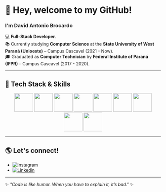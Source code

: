 # 👋 Hey, welcome to my GitHub!

### I'm **David Antonio Brocardo**  
💻 **Full-Stack Developer**.  
📚 Currently studying **Computer Science** at the **State University of West Paraná (Unioeste)** – Campus Cascavel (2021 - Now).  
🎓 Graduated as **Computer Technician** by **Federal Institute of Paraná (IFPR)** – Campus Cascavel (2017 - 2020).  

---

## 🚀 Tech Stack & Skills  

<div align="center">

<img src="https://cdn.jsdelivr.net/gh/devicons/devicon/icons/java/java-original.svg" width="60"/>  
<img src="https://cdn.jsdelivr.net/gh/devicons/devicon/icons/python/python-original.svg" width="60"/>  
<img src="https://cdn.jsdelivr.net/gh/devicons/devicon/icons/c/c-original.svg" width="60"/>  
<img src="https://cdn.jsdelivr.net/gh/devicons/devicon/icons/cplusplus/cplusplus-original.svg" width="60"/>  
<img src="https://cdn.jsdelivr.net/gh/devicons/devicon/icons/mysql/mysql-original-wordmark.svg" width="60"/>  
<img src="https://cdn.jsdelivr.net/gh/devicons/devicon/icons/postgresql/postgresql-original.svg" width="60"/>  
<img src="https://cdn.jsdelivr.net/gh/devicons/devicon/icons/git/git-original.svg" width="60"/>  
<img src="https://cdn.jsdelivr.net/gh/devicons/devicon/icons/javascript/javascript-original.svg" width="60"/>  
<img src="https://cdn.jsdelivr.net/gh/devicons/devicon/icons/nodejs/nodejs-original.svg" width="60"/>  

</div>

---

## 🌎 Let's connect!  

- [![Instagram](https://img.shields.io/badge/Instagram-E4405F?style=for-the-badge&logo=instagram&logoColor=white)](https://www.instagram.com/brocardo_david/)  
- [![Linkedin](https://img.shields.io/badge/LinkedIn-0077B5?style=for-the-badge&logo=linkedin&logoColor=white)](https://www.linkedin.com/in/david-antonio-brocardo-8712bb1b6/)  

---

✨ *"Code is like humor. When you have to explain it, it’s bad."* ✨
